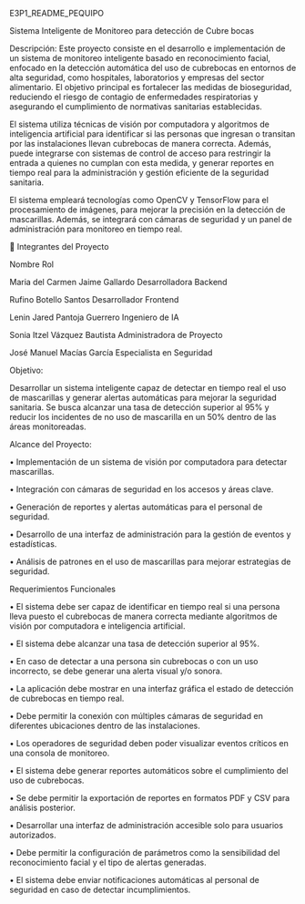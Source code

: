 E3P1_README_PEQUIPO

Sistema Inteligente de Monitoreo para detección de Cubre bocas

Descripción: Este proyecto consiste en el desarrollo e implementación de un sistema de monitoreo inteligente basado en reconocimiento facial, enfocado en la detección automática del uso de cubrebocas en entornos de alta seguridad, como hospitales, laboratorios y empresas del sector alimentario. El objetivo principal es fortalecer las medidas de bioseguridad, reduciendo el riesgo de contagio de enfermedades respiratorias y asegurando el cumplimiento de normativas sanitarias establecidas.

El sistema utiliza técnicas de visión por computadora y algoritmos de inteligencia artificial para identificar si las personas que ingresan o transitan por las instalaciones llevan cubrebocas de manera correcta. Además, puede integrarse con sistemas de control de acceso para restringir la entrada a quienes no cumplan con esta medida, y generar reportes en tiempo real para la administración y gestión eficiente de la seguridad sanitaria.

El sistema empleará tecnologías como OpenCV y TensorFlow para el procesamiento de imágenes, para mejorar la precisión en la detección de mascarillas. 
Además, se integrará con cámaras de seguridad y un panel de administración para monitoreo en tiempo real.

👥 Integrantes del Proyecto

Nombre	                               Rol

Maria del Carmen Jaime Gallardo	Desarrolladora Backend

Rufino Botello Santos	Desarrollador Frontend

Lenin Jared Pantoja Guerrero	Ingeniero de IA

Sonia Itzel Vázquez Bautista	Administradora de Proyecto

José Manuel Macías García	Especialista en Seguridad

Objetivo:

Desarrollar un sistema inteligente capaz de detectar en tiempo real el uso de mascarillas y generar alertas automáticas para mejorar la seguridad sanitaria. Se busca alcanzar una tasa de detección superior al 95% y reducir los incidentes de no uso de mascarilla en un 50% dentro de las áreas monitoreadas.

Alcance del Proyecto:

• Implementación de un sistema de visión por computadora para detectar mascarillas.

• Integración con cámaras de seguridad en los accesos y áreas clave.

• Generación de reportes y alertas automáticas para el personal de seguridad.

• Desarrollo de una interfaz de administración para la gestión de eventos y estadísticas.

• Análisis de patrones en el uso de mascarillas para mejorar estrategias de seguridad.

Requerimientos Funcionales

• El sistema debe ser capaz de identificar en tiempo real si una persona lleva puesto el cubrebocas de manera correcta mediante algoritmos de visión por computadora e inteligencia artificial.

• El sistema debe alcanzar una tasa de detección superior al 95%.

• En caso de detectar a una persona sin cubrebocas o con un uso incorrecto, se debe generar una alerta visual y/o sonora.

• La aplicación debe mostrar en una interfaz gráfica el estado de detección de cubrebocas en tiempo real.

• Debe permitir la conexión con múltiples cámaras de seguridad en diferentes ubicaciones dentro de las instalaciones.

• Los operadores de seguridad deben poder visualizar eventos críticos en una consola de monitoreo.

• El sistema debe generar reportes automáticos sobre el cumplimiento del uso de cubrebocas.

• Se debe permitir la exportación de reportes en formatos PDF y CSV para análisis posterior.

• Desarrollar una interfaz de administración accesible solo para usuarios autorizados.

• Debe permitir la configuración de parámetros como la sensibilidad del reconocimiento facial y el tipo de alertas generadas.

• El sistema debe enviar notificaciones automáticas al personal de seguridad en caso de detectar incumplimientos.

